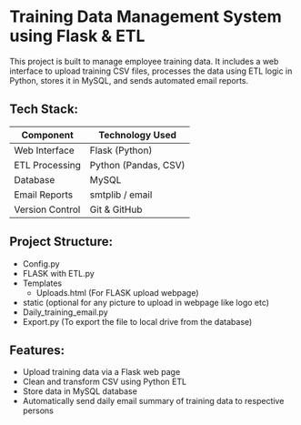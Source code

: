 # Training Data Management System using Flask & ETL

This project is built to manage employee training data. It includes a web interface to upload training CSV files, processes the data using ETL logic in Python, stores it in MySQL, and sends automated email reports.


## Tech Stack:

| Component       | Technology Used     |
|-----------------|---------------------|
| Web Interface   | Flask (Python)      |
| ETL Processing  | Python (Pandas, CSV)|
| Database        | MySQL               |
| Email Reports   | smtplib / email     |
| Version Control | Git & GitHub        |


## Project Structure:

- Config.py 
- FLASK with ETL.py 
- Templates
    - Uploads.html (For FLASK upload webpage)
- static (optional for any picture to upload in webpage like logo etc)
- Daily_training_email.py 
- Export.py (To export the file to local drive from the database)


## Features:

- Upload training data via a Flask web page
- Clean and transform CSV using Python ETL
- Store data in MySQL database
- Automatically send daily email summary of training data to respective persons

